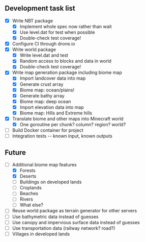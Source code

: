 Development task list
---------------------

- [x] Write NBT package
  - [x] Implement whole spec now rather than wait
  - [x] Use level.dat for test when possible
  - [x] Double-check test coverage!
- [x] Configure CI through drone.io
- [x] Write world package
  - [x] Write level.dat and test
  - [x] Random access to blocks and data in world
  - [x] Double-check test coverage!
- [x] Write map generation package including biome map
  - [x] Import landcover data into map
  - [x] Generate crust array
  - [x] Biome map: ocean/plains!
  - [x] Generate bathy array
  - [x] Biome map: deep ocean
  - [x] Import elevation data into map
  - [x] Biome map: Hills and Extreme hills
- [x] Translate biome and other maps into Minecraft world
  - [x] One goroutine per chunk?  column?  region?  world?
- [ ] Build Docker container for project
- [ ] Integration tests -- known input, known outputs

Future
------
- [ ] Additional biome map features
  - [x] Forests
  - [x] Deserts
  - [ ] Buildings on developed lands
  - [ ] Croplands
  - [ ] Beaches
  - [ ] Rivers
  - [ ] What else?
- [ ] Reuse world package as terrain generator for other servers
- [ ] Use bathymetric data instead of guesses
- [ ] Use canopy and impervious surface data instead of guesses
- [ ] Use transportation data (railway network?  road?)
- [ ] Villages in developed lands
